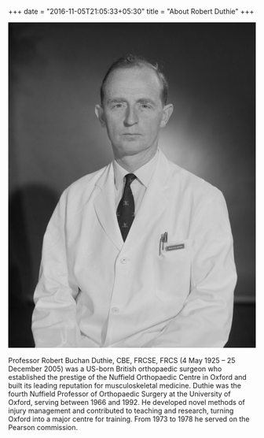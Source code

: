 +++
date = "2016-11-05T21:05:33+05:30"
title = "About Robert Duthie"
+++

![Robert Duthie](/static/img/duthie.jpg)

 Professor Robert Buchan Duthie, CBE, FRCSE, FRCS (4 May 1925 – 25 December 2005) was a US-born British orthopaedic surgeon who established the prestige of the Nuffield Orthopaedic Centre in Oxford and built its leading reputation for musculoskeletal medicine. Duthie was the fourth Nuffield Professor of Orthopaedic Surgery at the University of Oxford, serving between 1966 and 1992. He developed novel methods of injury management and contributed to teaching and research, turning Oxford into a major centre for training. From 1973 to 1978 he served on the Pearson commission.
